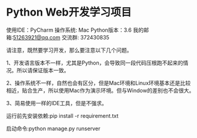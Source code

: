 # Python Web开发学习项目
使用IDE：PyCharm
操作系统: Mac
Python版本：3.6
我的邮箱:51263921@qq.com
交流群: 372430835

请注意，既然要学习开发，那么要注意以下几个问题。

1、开发语言版本不一样，尤其是Python，会导致同一段代码压根跑不起来的情况。所以请保证版本一致。

2、操作系统不一样，自然也会有区分，但是Mac环境和Linux环境基本还是比较相近，贴合生产，所以使用Mac作为演示环境。但与Window的差别也不会很大。

3、简易使用一样的IDE工具，但是不强求。

运行前先安装依赖:pip install -r requirement.txt 

启动命令:python manage.py runserver
